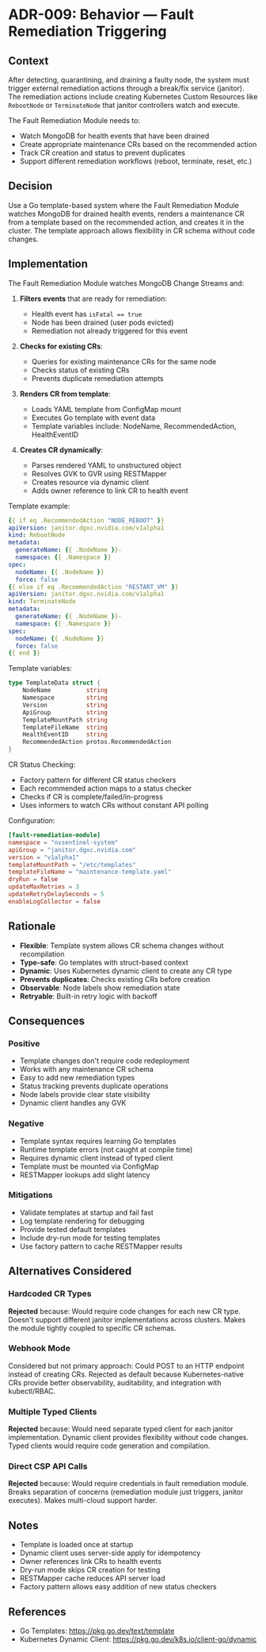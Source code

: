 # ADR-009: Behavior — Fault Remediation Triggering

## Context

After detecting, quarantining, and draining a faulty node, the system must trigger external remediation actions through a break/fix service (janitor). The remediation actions include creating Kubernetes Custom Resources like `RebootNode` or `TerminateNode` that janitor controllers watch and execute.

The Fault Remediation Module needs to:
- Watch MongoDB for health events that have been drained
- Create appropriate maintenance CRs based on the recommended action
- Track CR creation and status to prevent duplicates
- Support different remediation workflows (reboot, terminate, reset, etc.)

## Decision

Use a Go template-based system where the Fault Remediation Module watches MongoDB for drained health events, renders a maintenance CR from a template based on the recommended action, and creates it in the cluster. The template approach allows flexibility in CR schema without code changes.

## Implementation

The Fault Remediation Module watches MongoDB Change Streams and:

1. **Filters events** that are ready for remediation:
   - Health event has `isFatal == true`
   - Node has been drained (user pods evicted)
   - Remediation not already triggered for this event

2. **Checks for existing CRs**:
   - Queries for existing maintenance CRs for the same node
   - Checks status of existing CRs
   - Prevents duplicate remediation attempts

3. **Renders CR from template**:
   - Loads YAML template from ConfigMap mount
   - Executes Go template with event data
   - Template variables include: NodeName, RecommendedAction, HealthEventID

4. **Creates CR dynamically**:
   - Parses rendered YAML to unstructured object
   - Resolves GVK to GVR using RESTMapper
   - Creates resource via dynamic client
   - Adds owner reference to link CR to health event

Template example:

```yaml
{{ if eq .RecommendedAction "NODE_REBOOT" }}
apiVersion: janitor.dgxc.nvidia.com/v1alpha1
kind: RebootNode
metadata:
  generateName: {{ .NodeName }}-
  namespace: {{ .Namespace }}
spec:
  nodeName: {{ .NodeName }}
  force: false
{{ else if eq .RecommendedAction "RESTART_VM" }}
apiVersion: janitor.dgxc.nvidia.com/v1alpha1
kind: TerminateNode
metadata:
  generateName: {{ .NodeName }}-
  namespace: {{ .Namespace }}
spec:
  nodeName: {{ .NodeName }}
  force: false
{{ end }}
```

Template variables:
```go
type TemplateData struct {
    NodeName          string
    Namespace         string
    Version           string
    ApiGroup          string
    TemplateMountPath string
    TemplateFileName  string
    HealthEventID     string
    RecommendedAction protos.RecommendedAction
}
```

CR Status Checking:
- Factory pattern for different CR status checkers
- Each recommended action maps to a status checker
- Checks if CR is complete/failed/in-progress
- Uses informers to watch CRs without constant API polling

Configuration:
```toml
[fault-remediation-module]
namespace = "nvsentinel-system"
apiGroup = "janitor.dgxc.nvidia.com"
version = "v1alpha1"
templateMountPath = "/etc/templates"
templateFileName = "maintenance-template.yaml"
dryRun = false
updateMaxRetries = 3
updateRetryDelaySeconds = 5
enableLogCollector = false
```

## Rationale

- **Flexible**: Template system allows CR schema changes without recompilation
- **Type-safe**: Go templates with struct-based context
- **Dynamic**: Uses Kubernetes dynamic client to create any CR type
- **Prevents duplicates**: Checks existing CRs before creation
- **Observable**: Node labels show remediation state
- **Retryable**: Built-in retry logic with backoff

## Consequences

### Positive
- Template changes don't require code redeployment
- Works with any maintenance CR schema
- Easy to add new remediation types
- Status tracking prevents duplicate operations
- Node labels provide clear state visibility
- Dynamic client handles any GVK

### Negative
- Template syntax requires learning Go templates
- Runtime template errors (not caught at compile time)
- Requires dynamic client instead of typed client
- Template must be mounted via ConfigMap
- RESTMapper lookups add slight latency

### Mitigations
- Validate templates at startup and fail fast
- Log template rendering for debugging
- Provide tested default templates
- Include dry-run mode for testing templates
- Use factory pattern to cache RESTMapper results

## Alternatives Considered

### Hardcoded CR Types
**Rejected** because: Would require code changes for each new CR type. Doesn't support different janitor implementations across clusters. Makes the module tightly coupled to specific CR schemas.

### Webhook Mode
Considered but not primary approach: Could POST to an HTTP endpoint instead of creating CRs. Rejected as default because Kubernetes-native CRs provide better observability, auditability, and integration with kubectl/RBAC.

### Multiple Typed Clients
**Rejected** because: Would need separate typed client for each janitor implementation. Dynamic client provides flexibility without code changes. Typed clients would require code generation and compilation.

### Direct CSP API Calls
**Rejected** because: Would require credentials in fault remediation module. Breaks separation of concerns (remediation module just triggers, janitor executes). Makes multi-cloud support harder.

## Notes

- Template is loaded once at startup
- Dynamic client uses server-side apply for idempotency
- Owner references link CRs to health events
- Dry-run mode skips CR creation for testing
- RESTMapper cache reduces API server load
- Factory pattern allows easy addition of new status checkers

## References

- Go Templates: https://pkg.go.dev/text/template
- Kubernetes Dynamic Client: https://pkg.go.dev/k8s.io/client-go/dynamic
